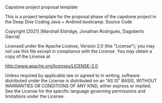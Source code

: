Capstone project proposal template

This is a project template for the proposal phase of the capstone project in the Deep Dive Coding Java + Android bootcamp.
Source Code

Copyright [2021] [Marshall Eldridge, Jonathan Rodrigues, Dagoberto Garcia]

Licensed under the Apache License, Version 2.0 (the "License"); you may not use this file except in compliance with the License. You may obtain a copy of the License at

http://www.apache.org/licenses/LICENSE-2.0

Unless required by applicable law or agreed to in writing, software distributed under the License is distributed on an "AS IS" BASIS, WITHOUT WARRANTIES OR CONDITIONS OF ANY KIND, either express or implied. See the License for the specific language governing permissions and limitations under the License.
